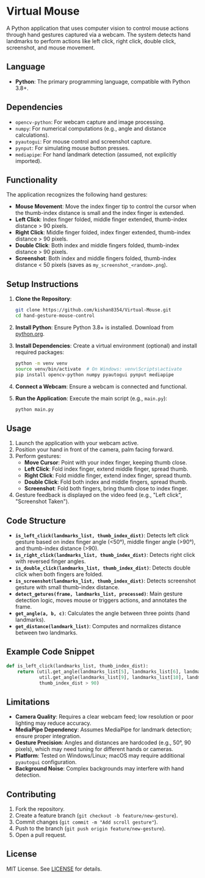 # Virtual Mouse

A Python application that uses computer vision to control mouse actions through hand gestures captured via a webcam. The system detects hand landmarks to perform actions like left click, right click, double click, screenshot, and mouse movement.

## Language
- **Python**: The primary programming language, compatible with Python 3.8+.

## Dependencies
- `opencv-python`: For webcam capture and image processing.
- `numpy`: For numerical computations (e.g., angle and distance calculations).
- `pyautogui`: For mouse control and screenshot capture.
- `pynput`: For simulating mouse button presses.
- `mediapipe`: For hand landmark detection (assumed, not explicitly imported).

## Functionality
The application recognizes the following hand gestures:
- **Mouse Movement**: Move the index finger tip to control the cursor when the thumb-index distance is small and the index finger is extended.
- **Left Click**: Index finger folded, middle finger extended, thumb-index distance > 90 pixels.
- **Right Click**: Middle finger folded, index finger extended, thumb-index distance > 90 pixels.
- **Double Click**: Both index and middle fingers folded, thumb-index distance > 90 pixels.
- **Screenshot**: Both index and middle fingers folded, thumb-index distance < 50 pixels (saves as `my_screenshot_<random>.png`).

## Setup Instructions
1. **Clone the Repository**:
   ```bash
   git clone https://github.com/kishan8354/Virtual-Mouse.git
   cd hand-gesture-mouse-control
   ```

2. **Install Python**:
   Ensure Python 3.8+ is installed. Download from [python.org](https://www.python.org/downloads/).

3. **Install Dependencies**:
   Create a virtual environment (optional) and install required packages:
   ```bash
   python -m venv venv
   source venv/bin/activate  # On Windows: venv\Scripts\activate
   pip install opencv-python numpy pyautogui pynput mediapipe
   ```

4. **Connect a Webcam**:
   Ensure a webcam is connected and functional.

5. **Run the Application**:
   Execute the main script (e.g., `main.py`):
   ```bash
   python main.py
   ```

## Usage
1. Launch the application with your webcam active.
2. Position your hand in front of the camera, palm facing forward.
3. Perform gestures:
   - **Move Cursor**: Point with your index finger, keeping thumb close.
   - **Left Click**: Fold index finger, extend middle finger, spread thumb.
   - **Right Click**: Fold middle finger, extend index finger, spread thumb.
   - **Double Click**: Fold both index and middle fingers, spread thumb.
   - **Screenshot**: Fold both fingers, bring thumb close to index finger.
4. Gesture feedback is displayed on the video feed (e.g., "Left click", "Screenshot Taken").

## Code Structure
- **`is_left_click(landmarks_list, thumb_index_dist)`**: Detects left click gesture based on index finger angle (<50°), middle finger angle (>90°), and thumb-index distance (>90).
- **`is_right_click(landmarks_list, thumb_index_dist)`**: Detects right click with reversed finger angles.
- **`is_double_click(landmarks_list, thumb_index_dist)`**: Detects double click when both fingers are folded.
- **`is_screenshot(landmarks_list, thumb_index_dist)`**: Detects screenshot gesture with small thumb-index distance.
- **`detect_getures(frame, landmarks_list, processed)`**: Main gesture detection logic, moves mouse or triggers actions, and annotates the frame.
- **`get_angle(a, b, c)`**: Calculates the angle between three points (hand landmarks).
- **`get_distance(landmark_list)`**: Computes and normalizes distance between two landmarks.

## Example Code Snippet
```python
def is_left_click(landmarks_list, thumb_index_dist):
    return (util.get_angle(landmarks_list[5], landmarks_list[6], landmarks_list[8]) < 50 and
            util.get_angle(landmarks_list[9], landmarks_list[10], landmarks_list[12]) > 90 and
            thumb_index_dist > 90)
```

## Limitations
- **Camera Quality**: Requires a clear webcam feed; low resolution or poor lighting may reduce accuracy.
- **MediaPipe Dependency**: Assumes MediaPipe for landmark detection; ensure proper integration.
- **Gesture Precision**: Angles and distances are hardcoded (e.g., 50°, 90 pixels), which may need tuning for different hands or cameras.
- **Platform**: Tested on Windows/Linux; macOS may require additional `pyautogui` configuration.
- **Background Noise**: Complex backgrounds may interfere with hand detection.

## Contributing
1. Fork the repository.
2. Create a feature branch (`git checkout -b feature/new-gesture`).
3. Commit changes (`git commit -m "Add scroll gesture"`).
4. Push to the branch (`git push origin feature/new-gesture`).
5. Open a pull request.

## License
MIT License. See [LICENSE](LICENSE) for details.

